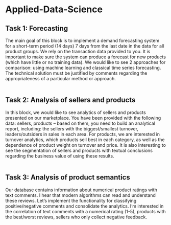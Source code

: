 # Applied-Data-Science

## Task 1: Forecasting<br>
The main goal of this block is to implement a demand forecasting system for a short-term period (14 days) 7 days from the last date in the data for all product groups. We rely on the transaction data provided to you. It is important to make sure the system can produce a forecast for new products (which have little or no training data). We would like to see 2 approaches for comparison: using machine learning and classical time series forecasting.
The technical solution must be justified by comments regarding the appropriateness of a particular method or approach.<br><br>

## Task 2: Analysis of sellers and products<br>
In this block, we would like to see analytics of sellers and products presented on our marketplace. You have been provided with the following data: sellers, products – based on them, you need to build an analytical report, including: the sellers with the biggest/smallest turnover, leaders/outsiders in sales in each area. For products, we are interested in turnover analytics, which products sell best in each category, as well as the dependence of product weight on turnover and price. It is also interesting to see the segmentation of sellers and products with textual conclusions regarding the business value of using these results.<br><br>

## Task 3: Analysis of product semantics<br>
Our database contains information about numerical product ratings with text comments. I hear that modern algorithms can read and understand these reviews. Let’s implement the functionality for classifying positive/negative comments and consolidate the analytics. I’m interested in the correlation of text comments with a numerical rating (1-5), products with the best/worst reviews, sellers who only collect negative feedback.


